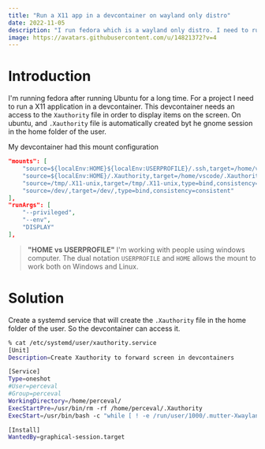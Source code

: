 ```yaml
---
title: "Run a X11 app in a devcontainer on wayland only distro"
date: 2022-11-05
description: "I run fedora which is a wayland only distro. I need to run a X11 app in a devcontainer."
image: https://avatars.githubusercontent.com/u/14821372?v=4
---
```



# Introduction

I'm running fedora after running Ubuntu for a long time. For a project I need to run a X11 application in a devcontainer.
This devcontainer needs an access to the `Xauthority` file in order to display items on the screen.
On ubuntu, and `.Xauthority` file is automatically created byt he gnome session in the home folder of the user.

My devcontainer had this mount configuration
```json
"mounts": [
    "source=${localEnv:HOME}${localEnv:USERPROFILE}/.ssh,target=/home/vscode/.ssh,type=bind,readonly,consistency=cached",
    "source=${localEnv:HOME}/.Xauthority,target=/home/vscode/.Xauthority,type=bind,readonly,consistency=cached",
    "source=/tmp/.X11-unix,target=/tmp/.X11-unix,type=bind,consistency=cached",
    "source=/dev/,target=/dev/,type=bind,consistency=consistent"
],
"runArgs": [
    "--privileged",
    "--env",
    "DISPLAY"
],
```

> **"HOME vs USERPROFILE"** 
> I'm working with people using windows computer. The dual notation `USERPROFILE` and `HOME` allows the mount to work both on Windows and Linux.


# Solution
Create a systemd service that will create the `.Xauthority` file in the home folder of the user. So the devcontainer can access it.
```bash
% cat /etc/systemd/user/xauthority.service 
[Unit]
Description=Create Xauthority to forward screen in devcontainers

[Service]
Type=oneshot
#User=perceval
#Group=perceval
WorkingDirectory=/home/perceval/
ExecStartPre=/usr/bin/rm -rf /home/perceval/.Xauthority
ExecStart=/usr/bin/bash -c "while [ ! -e /run/user/1000/.mutter-Xwaylandauth.* ]; do sleep 1; done; ln -s /run/user/1000/.mutter-Xwaylandauth.* .Xauthority"

[Install]
WantedBy=graphical-session.target
```
